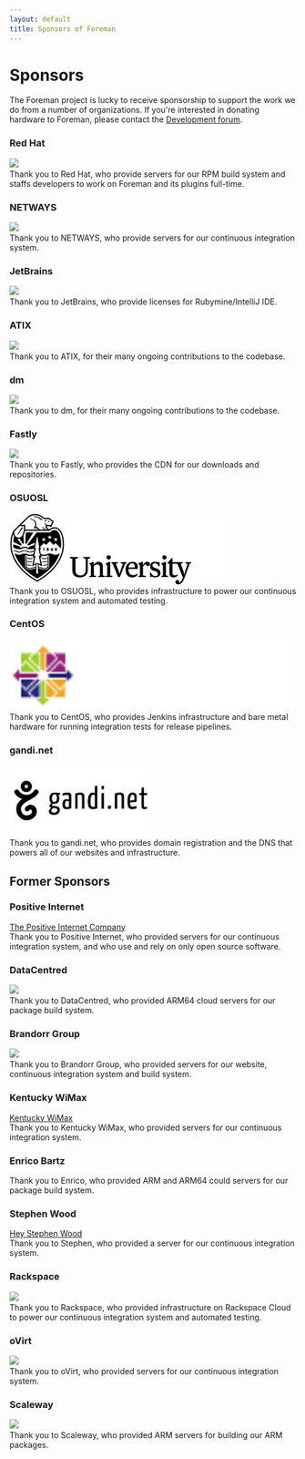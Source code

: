 ```yaml
---
layout: default
title: Sponsors of Foreman
---
```


# Sponsors

The Foreman project is lucky to receive sponsorship to support the work we do from a number of organizations.  If you're interested in donating hardware to Foreman, please contact the <a href="support.html">Development forum</a>.

### Red Hat

<div class="lead text-left"><a href="https://www.redhat.com"><img src="/static/images/sponsors/redhat.svg" height="100px"/></a></div>
Thank you to Red Hat, who provide servers for our RPM build system and staffs developers to work on Foreman and its plugins full-time.

### NETWAYS
<div class="lead text-left"><a href="https://www.netways.de"><img src="/static/images/sponsors/netways.svg" height="100px"/></a></div>
Thank you to NETWAYS, who provide servers for our continuous integration system.

### JetBrains

<div class="lead text-left"><a href="http://www.jetbrains.com/ruby"><img src="/static/images/sponsors/jetbrains.svg" height="125px"/></a></div>
Thank you to JetBrains, who provide licenses for Rubymine/IntelliJ IDE.

### ATIX

<div class="lead text-left"><a href="https://www.atix.de"><img src="/static/images/sponsors/atix.png" height="125px"/></a></div>
Thank you to ATIX, for their many ongoing contributions to the codebase.

### dm

<div class="lead text-left"><a href="https://www.dm.de"><img src="/static/images/sponsors/dm.jpg" height="125px"/></a></div>
Thank you to dm, for their many ongoing contributions to the codebase.

### Fastly
<div class="lead text-left"><a href="https://fastly.com"><img src="/static/images/sponsors/fastly.png" height="125px"/></a></div>
Thank you to Fastly, who provides the CDN for our downloads and repositories.

### OSUOSL
<div class="lead text-left"><a href="https://osuosl.org"><img src="/static/images/sponsors/osuosl.png" height="125px"/></a></div>
Thank you to OSUOSL, who provides infrastructure to power our continuous integration system and automated testing.

### CentOS
<div class="lead text-left"><a href="https://wiki.centos.org/QaWiki/CI"><img src="/static/images/sponsors/centos.png" height="125px"/></a></div>
Thank you to CentOS, who provides Jenkins infrastructure and bare metal hardware for running integration tests for release pipelines.

### gandi.net
<div class="lead text-left"><a href="https://gandi.net"><img src="/static/images/sponsors/gandi.jpg" height="125px"/></a></div>
Thank you to gandi.net, who provides domain registration and the DNS that powers all of our websites and infrastructure.

## Former Sponsors

### Positive Internet

<div class="lead text-left"><a href="http://www.positive-internet.com">The Positive Internet Company</a></div>
Thank you to Positive Internet, who provided servers for our continuous integration system, and who use and rely on only open source software.

### DataCentred

<div class="lead text-left"><a href="http://www.datacentred.co.uk/"><img src="/static/images/sponsors/datacentred.jpg" /></a></div>
Thank you to DataCentred, who provided ARM64 cloud servers for our package build system.

### Brandorr Group

<div class="lead text-left"><a href="https://www.brandorr.com"><img src="/static/images/sponsors/brandorr.png" /></a></div>
Thank you to Brandorr Group, who provided servers for our website, continuous integration system and build system.

### Kentucky WiMax

<div class="lead text-left"><a href="http://www.kywimax.com">Kentucky WiMax</a></div>
Thank you to Kentucky WiMax, who provided servers for our continuous integration system.

### Enrico Bartz

Thank you to Enrico, who provided ARM and ARM64 could servers for our package build system.

### Stephen Wood

<div class="lead text-left"><a href="http://www.heystephenwood.com">Hey Stephen Wood</a></div>
Thank you to Stephen, who provided a server for our continuous integration system.

### Rackspace

<div class="lead text-left"><a href="https://www.rackspace.com"><img src="/static/images/sponsors/rackspace.jpg" /></a></div>
Thank you to Rackspace, who provided infrastructure on Rackspace Cloud to power our continuous integration system and automated testing.

### oVirt

<div class="lead text-left"><a href="http://www.ovirt.org"><img src="/static/images/sponsors/oVirt.svg" height="100px"/></a></div>
Thank you to oVirt, who provided servers for our continuous integration system.

### Scaleway
<div class="lead text-left"><a href="https://www.scaleway.com/"><img src="/static/images/sponsors/scaleway.svg" height="100px"/></a></div>
Thank you to Scaleway, who provided ARM servers for building our ARM packages.
